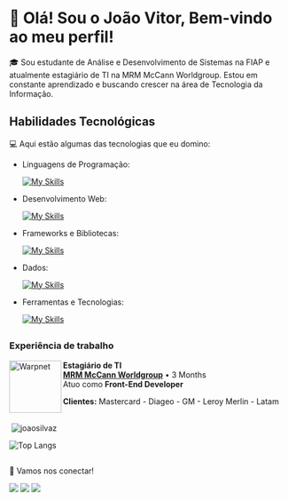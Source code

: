 # 👋 Olá! Sou o João Vitor, Bem-vindo ao meu perfil!

🎓 
Sou estudante de Análise e Desenvolvimento de Sistemas na FIAP e atualmente estagiário de TI na MRM McCann Worldgroup. Estou em constante aprendizado e buscando crescer na área de Tecnologia da Informação.



## Habilidades Tecnológicas

💻 Aqui estão algumas das tecnologias que eu domino:

-  Linguagens de Programação: 

    [![My Skills](https://skillicons.dev/icons?i=java,javascript,python,ts)](https://skillicons.dev)
- Desenvolvimento Web:

    [![My Skills](https://skillicons.dev/icons?i=html,css)](https://skillicons.dev) 
- Frameworks e Bibliotecas: 

    [![My Skills](https://skillicons.dev/icons?i=react,vite)](https://skillicons.dev)
- Dados: 

    [![My Skills](https://skillicons.dev/icons?i=mysql,postgresql)](https://skillicons.dev)
- Ferramentas e Tecnologias: 

    [![My Skills](https://skillicons.dev/icons?i=git,github,vscode,idea,pycharm,figma,ps)](https://skillicons.dev)

##
### Experiência de trabalho
[<img align="left" height="94px" width="94px" alt="Warpnet" src="https://encrypted-tbn0.gstatic.com/images?q=tbn:ANd9GcTDRMun7l-k_b6II0SivAMoIkQnX50MXfk-ug&s"/>](https://www.mrmbrasil.com.br/)

**Estagiário de TI** \
[**MRM McCann Worldgroup**]((https://www.mrmbrasil.com.br/)) • 3 Months\
Atuo como **Front-End Developer**

**Clientes:** Mastercard - Diageo - GM - Leroy Merlin - Latam


##

<p>&nbsp;<img align="center" src="https://github-readme-stats.vercel.app/api?username=joaosilvaz&show_icons=true&hide=contribs,prs&cache_seconds=86400&theme=dark" alt="joaosilvaz" /></p>

![Top Langs](https://github-readme-stats.vercel.app/api/top-langs/?username=joaosilvaz\&layout=pie&theme=dark)




##
🔗 Vamos nos conectar!

<div> 
  <a href="https://www.instagram.com/joaovitoor._/" target="_blank"><img src="https://img.shields.io/badge/-Instagram-%23E4405F?style=for-the-badge&logo=instagram&logoColor=white" target="_blank"></a>
  <a href = "mailto:joaovitoraz31@gmail.com"><img src="https://img.shields.io/badge/-Gmail-%23333?style=for-the-badge&logo=gmail&logoColor=white" target="_blank"></a>
  <a href="www.linkedin.com/in/joão-vitor-da-silva-5677202b1" target="_blank"><img src="https://img.shields.io/badge/-LinkedIn-%230077B5?style=for-the-badge&logo=linkedin&logoColor=white" target="_blank"></a> 
</div>








